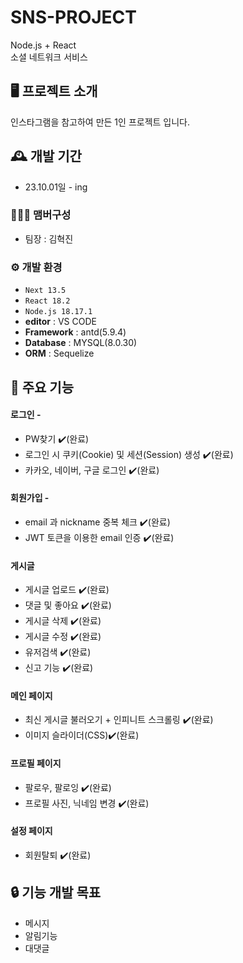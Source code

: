 # SNS-PROJECT

Node.js + React  
소셜 네트워크 서비스

## 🖥️ 프로젝트 소개

인스타그램을 참고하여 만든 1인 프로젝트 입니다.

## 🕰️ 개발 기간

- 23.10.01일 - ing

### 🧑‍🤝‍🧑 맴버구성

- 팀장 : 김혁진

### ⚙️ 개발 환경

- `Next 13.5`
- `React 18.2`
- `Node.js 18.17.1`
- **editor** : VS CODE
- **Framework** : antd(5.9.4)
- **Database** : MYSQL(8.0.30)
- **ORM** : Sequelize

## 📌 주요 기능

#### 로그인 -

- PW찾기 ✔️(완료)
- 로그인 시 쿠키(Cookie) 및 세션(Session) 생성 ✔️(완료)
- 카카오, 네이버, 구글 로그인 ✔️(완료)

#### 회원가입 -

- email 과 nickname 중복 체크 ✔️(완료)
- JWT 토큰을 이용한 email 인증 ✔️(완료)

#### 게시글

- 게시글 업로드 ✔️(완료)
- 댓글 및 좋아요 ✔️(완료)
- 게시글 삭제 ✔️(완료)
- 게시글 수정 ✔️(완료)
- 유저검색 ✔️(완료)
- 신고 기능 ✔️(완료)

#### 메인 페이지

- 최신 게시글 불러오기 + 인피니트 스크롤링 ✔️(완료)
- 이미지 슬라이더(CSS)✔️(완료)

#### 프로필 페이지

- 팔로우, 팔로잉 ✔️(완료)
- 프로필 사진, 닉네임 변경 ✔️(완료)

#### 설정 페이지

- 회원탈퇴 ✔️(완료)

## 🔒 기능 개발 목표

- 메시지
- 알림기능
- 대댓글
